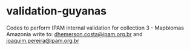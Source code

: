 # validation-guyanas
Codes to perform IPAM internal validation for collection 3 - Mapbiomas Amazonia 
write to: dhemerson.costa@ipam.org.br and joaquim.pereira@ipam.org.br
